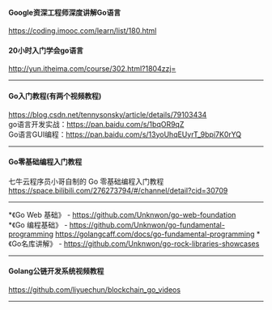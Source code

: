 #### Google资深工程师深度讲解Go语言  
https://coding.imooc.com/learn/list/180.html

#### 20小时入门学会go语言  
http://yun.itheima.com/course/302.html?1804zzj=  

---

#### Go入门教程(有两个视频教程)  
https://blog.csdn.net/tennysonsky/article/details/79103434  
go语言开发实战：https://pan.baidu.com/s/1bqOR9qZ   
Go语言GUI编程：https://pan.baidu.com/s/13yoUhqEUyrT_9bpi7K0rYQ  

---

#### Go零基础编程入门教程
七牛云程序员小哥自制的 Go 零基础编程入门教程  
https://space.bilibili.com/276273794/#/channel/detail?cid=30709

---

*《Go Web 基础》 - https://github.com/Unknwon/go-web-foundation  
*《Go 编程基础》 - https://github.com/Unknwon/go-fundamental-programming https://golangcaff.com/docs/go-fundamental-programming
*《Go名库讲解》 - https://github.com/Unknwon/go-rock-libraries-showcases

---

#### Golang公链开发系统视频教程
https://github.com/liyuechun/blockchain_go_videos

---
